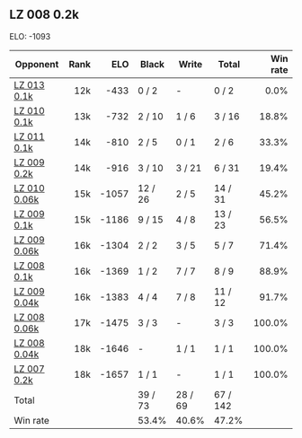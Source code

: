 ## LZ 008 0.2k ##

ELO: -1093

Opponent | Rank | ELO | Black | Write | Total | Win rate
---------|-----:|----:|-------|-------|-------|-------:
[LZ 013 0.1k](LZ%20013%200.1k.md) | 12k | -433 | 0 / 2 | - | 0 / 2 | 0.0%
[LZ 010 0.1k](LZ%20010%200.1k.md) | 13k | -732 | 2 / 10 | 1 / 6 | 3 / 16 | 18.8%
[LZ 011 0.1k](LZ%20011%200.1k.md) | 14k | -810 | 2 / 5 | 0 / 1 | 2 / 6 | 33.3%
[LZ 009 0.2k](LZ%20009%200.2k.md) | 14k | -916 | 3 / 10 | 3 / 21 | 6 / 31 | 19.4%
[LZ 010 0.06k](LZ%20010%200.06k.md) | 15k | -1057 | 12 / 26 | 2 / 5 | 14 / 31 | 45.2%
[LZ 009 0.1k](LZ%20009%200.1k.md) | 15k | -1186 | 9 / 15 | 4 / 8 | 13 / 23 | 56.5%
[LZ 009 0.06k](LZ%20009%200.06k.md) | 16k | -1304 | 2 / 2 | 3 / 5 | 5 / 7 | 71.4%
[LZ 008 0.1k](LZ%20008%200.1k.md) | 16k | -1369 | 1 / 2 | 7 / 7 | 8 / 9 | 88.9%
[LZ 009 0.04k](LZ%20009%200.04k.md) | 16k | -1383 | 4 / 4 | 7 / 8 | 11 / 12 | 91.7%
[LZ 008 0.06k](LZ%20008%200.06k.md) | 17k | -1475 | 3 / 3 | - | 3 / 3 | 100.0%
[LZ 008 0.04k](LZ%20008%200.04k.md) | 18k | -1646 | - | 1 / 1 | 1 / 1 | 100.0%
[LZ 007 0.2k](LZ%20007%200.2k.md) | 18k | -1657 | 1 / 1 | - | 1 / 1 | 100.0%
Total | | | 39 / 73 | 28 / 69 | 67 / 142 | 
Win rate| | | 53.4% | 40.6% | 47.2% | 
